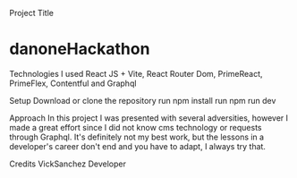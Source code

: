 Project Title
# danoneHackathon

Technologies
I used React JS + Vite, React Router Dom, PrimeReact, PrimeFlex, Contentful and Graphql

Setup
Download or clone the repository
run npm install
run npm run dev

Approach
In this project I was presented with several adversities, however I made a great effort since I did not know cms technology or requests through Graphql.
It's definitely not my best work, but the lessons in a developer's career don't end and you have to adapt, I always try that.


Credits
VickSanchez Developer
